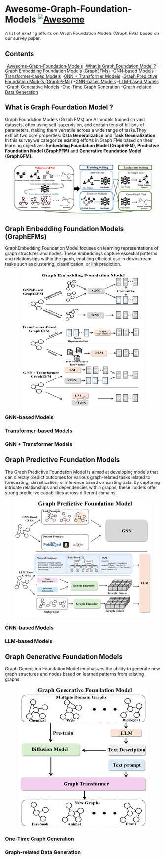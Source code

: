 # Awesome-Graph-Foundation-Models [![Awesome](https://awesome.re/badge.svg)](https://awesome.re)

A list of existing efforts on Graph Foundation Models (Graph FMs) based on our survey paper.

## Contents

-[Awesome-Graph-Foundation-Models](#awesome-graph-foundation-models-)
    -[What is Graph Foundation Model ?](#what-is-graph-foundation-model-)
    -[Graph Embedding Foundation Models (GraphEFMs)](#graph-embedding-foundation-models-graphefms)
        -[GNN-based Models](#gnn-based-models)
        -[Transformer-based Models](#transformer-based-models)
        -[GNN + Transformer Models](#gnn--transformer-models)
    -[Graph Predictive Foundation Models (GraphPFMs)](#graph-predictive-foundation-models)
        -[GNN-based Models](#gnn-based-models-1)
        -[LLM-based Models](#llm-based-models)
    -[Graph Generative Models](#graph-generative-foundation-models)
        -[One-Time Graph Generation](#one-time-graph-generation)
        -[Graph-related Data Generation](#graph-related-data-generation)




## What is Graph Foundation Model ?
Graph Foundation Models (Graph FMs) are AI models trained on vast datasets, often using self-supervision, and contain tens of billions of parameters, making them versatile across a wide range of tasks.They exhibit two core properties: **Data Generalization** and **Task Generalization**. In this survey we categorize existing efforts in Graph FMs based on their learning objectives: **Embedding Foundation Model (GraphEFM)**, **Predictive Foundation Model (GraphPFM)** and **Generative Foundation Model (GraphGFM)**.

<p align="center">
    <img src="./Figures/GFM.jpg" width="90%" style="align:center;"/>
</p>


## Graph Embedding Foundation Models (GraphEFMs)

GraphEmbedding Foundation Model focuses on learning representations of graph structures and nodes. These embeddings capture essential patterns and relationships within the graph, enabling efficient use in downstream tasks such as clustering, classification, or link prediction. 

<p align="center">
    <img src="./Figures/GEFM.jpg" height="440" width="400" style="align:center;"/>
</p>

### GNN-based Models
### Transformer-based Models
### GNN + Transformer Models

## Graph Predictive Foundation Models
The Graph Predictive Foundation Model is aimed at developing models that can directly predict outcomes for various graph-related tasks related to forecasting, classification, or inference based on existing data. By capturing intricate relationships and dependencies within graphs, these models offer strong predictive capabilities across different domains.
<p align="center">
    <img src="./Figures/GPFM.jpg" height="380" width="450" style="align:center;"/>
</p>

### GNN-based Models
### LLM-based Models

## Graph Generative Foundation Models
Graph Generation Foundation Model emphasizes the ability to generate new graph structures and nodes based on learned patterns from existing graphs.
<p align="center">
    <img src="./Figures/GGFM.jpg" height="460" width="420" style="align:center;"/>
</p>

### One-Time Graph Generation
### Graph-related Data Generation
